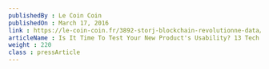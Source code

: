 ```yaml
---
publishedBy : Le Coin Coin
publishedOn : March 17, 2016
link : https://le-coin-coin.fr/3892-storj-blockchain-revolutionne-data/
articleName : Is It Time To Test Your New Product's Usability? 13 Tech Experts Weigh In
weight : 220 
class : pressArticle
---
```

